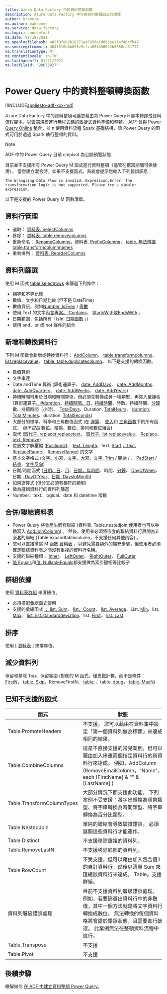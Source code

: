 ```yaml
---
title: Azure Data Factory 中的資料整頓函數
description: Azure Data Factory 中可用資料整頓函式的總覽
author: kromerm
ms.author: makromer
ms.service: data-factory
ms.topic: conceptual
ms.date: 01/19/2021
ms.openlocfilehash: a88f9fab2b10271aa7856a6d0b5ee114f46cfb49
ms.sourcegitcommit: 484f510bbb093e9cfca694b56622b5860ca317f7
ms.translationtype: MT
ms.contentlocale: zh-TW
ms.lasthandoff: 01/21/2021
ms.locfileid: "98633927"
---
```

# <a name="transformation-functions-in-power-query-for-data-wrangling"></a>Power Query 中的資料整頓轉換函數

[!INCLUDE[appliesto-adf-xxx-md](includes/appliesto-adf-xxx-md.md)]

Azure Data Factory 中的資料整頓可讓您藉由將 Power Query ```M``` 腳本轉譯成資料流程腳本，以雲端規模進行無程式碼的敏捷式資料準備和整頓。 ADF 會與 [Power Query Online](/powerquery-m/power-query-m-reference) 整合，並 ```M``` 使用資料流程 Spark 基礎結構，讓 Power Query 的函式可用於透過 Spark 執行整頓的資料。 

> [!NOTE]
> ADF 中的 Power Query 目前 cmpivot 為公開預覽狀態

目前並不支援所有 Power Query M 函式進行資料整頓（儘管在撰寫期間可供使用）。 當您建立混合時，如果不支援函式，系統會提示您輸入下列錯誤訊息：

`The Wrangling Data Flow is invalid. Expression.Error: The transformation logic is not supported. Please try a simpler expression.`

以下是支援的 Power Query M 函數清單。

## <a name="column-management"></a>資料行管理

* 選取： [資料表. SelectColumns](/powerquery-m/table-selectcolumns)
* 移除： [資料表. table.removecolumns](/powerquery-m/table-removecolumns)
* 重新命名： [RenameColumns](/powerquery-m/table-renamecolumns)，資料表. [PrefixColumns](/powerquery-m/table-prefixcolumns)， [table. 無法辨識 table.transformcolumnnames](/powerquery-m/table-transformcolumnnames)
* 重新排列： [資料表. ReorderColumns](/powerquery-m/table-reordercolumns)

## <a name="row-filtering"></a>資料列篩選

使用 M 函式 [table.selectrows](/powerquery-m/table-selectrows) 來篩選下列條件：

* 相等和不等比較
* 數值、文字和日期比較 (但不是 DateTime) 
* 數值資訊，例如[Number. IsEven](/powerquery-m/number-iseven) / [奇數](/powerquery-m/number-iseven)
* 使用 Text 的文字[內含專案。 Contains](/powerquery-m/text-contains)、 [StartsWith](/powerquery-m/text-startswith)或[EndsWith](/powerquery-m/text-endswith) 。
* 日期範圍，包括所有「IsIn' [日期函數](/powerquery-m/date-functions) 」)  
* 使用 and、or 或 not 條件的組合

## <a name="adding-and-transforming-columns"></a>新增和轉換資料行

下列 M 函數會新增或轉換資料行： [AddColumn](/powerquery-m/table-addcolumn)、 [table.transformcolumns](/powerquery-m/table-transformcolumns)、 [list.replacevalue](/powerquery-m/table-replacevalue)、 [table. table.duplicatecolumn](/powerquery-m/table-duplicatecolumn)。 以下是支援的轉換函數。

* 數值算術
* 文字串連
* Date andTime 算術 (算術運算子、 [date. AddDays](/powerquery-m/date-adddays)、 [date. AddMonths](/powerquery-m/date-addmonths)、 [date. AddQuarters](/powerquery-m/date-addquarters)、 [date. AddWeeks](/powerquery-m/date-addweeks)、 [date. AddYears](/powerquery-m/date-addyears)) 
* 持續時間可用於日期和時間算術，但必須先轉換成另一種類型，再寫入至接收 (算術運算子[、#duration](/powerquery-m/sharpduration)、[持續時間、日](/powerquery-m/duration-days)、[持續時間](/powerquery-m/duration-hours)、時數、持續時間、[分鐘](/powerquery-m/duration-minutes)數、持續時間（小時）、 [TotalDays](/powerquery-m/duration-totaldays)、Duration. [TotalHours](/powerquery-m/duration-totalhours)、 [duration. TotalMinutes](/powerquery-m/duration-totalminutes)、duration. [TotalSeconds](/powerquery-m/duration-totalseconds)) [](/powerquery-m/duration-seconds)    
* 大部分的標準、科學和三角數值函式 (在 [運算](/powerquery-m/number-functions#operations)、 [舍入](/powerquery-m/number-functions#rounding)和 [三角函數](/powerquery-m/number-functions#trigonometry)下的所有函式， *但不包括* 數位。階乘、數位、排列和數位組合) 
* 取代 ([取代子. replacer.replacetext](/powerquery-m/replacer-replacetext)、 [取代子. list.replacevalue](/powerquery-m/replacer-replacevalue)、 [Replace](/powerquery-m/text-replace)、 [text. Remove](/powerquery-m/text-remove)) 
* 位置文字解壓縮 ([PositionOf](/powerquery-m/text-positionof)、 [text. Length](/powerquery-m/text-length)、text. [Start](/powerquery-m/text-start) [、text.](/powerquery-m/text-end) [ReplaceRange](/powerquery-m/text-replacerange)、 [RemoveRange](/powerquery-m/text-removerange)) [](/powerquery-m/text-middle)的文字
* 基本文字格式 ([文字。小寫](/powerquery-m/text-lower)、[文字、大寫](/powerquery-m/text-upper)、[文字. Trim](/powerquery-m/text-trim) / [開始](/powerquery-m/text-trimstart) / [ ](/powerquery-m/text-trimend)、 [PadStart](/powerquery-m/text-padstart) / [結束](/powerquery-m/text-padend)、[文字反向](/powerquery-m/text-reverse)) 
* 日期/時間函式 ([日期、日](/powerquery-m/date-day)、[月](/powerquery-m/date-month)、[日期。年](/powerquery-m/date-year)[時間](/powerquery-m/time-hour)、時間、[分鐘](/powerquery-m/time-minute)、 [DayOfWeek](/powerquery-m/date-dayofweek)、日期[](/powerquery-m/time-second) [. DayOfYear](/powerquery-m/date-dayofyear)、[日期. DaysInMonth](/powerquery-m/date-daysinmonth)) 
* 如果運算式 (但分支必須有相符的類型) 
* 做為邏輯資料行的資料列篩選
* Number、text、logical、date 和 datetime 常數

<a name="mergingjoining-tables"></a>合併/聯結資料表
----------------------
* Power Query 將會產生嵌套聯結 (資料表. Table.nestedjoin;使用者也可以手動寫入 [AddJoinColumn](/powerquery-m/table-addjoincolumn)) 。
    然後，使用者必須將嵌套的聯結資料行展開為非嵌套的聯結 (Table.expandtablecolumn，不支援任何其他內容) 。
* 您可以直接撰寫 M 函數   [資料表](/powerquery-m/table-join) ，以避免需要額外的擴充步驟，但使用者必須確定聯結資料表之間沒有重複的資料行名稱。
* 支援的聯結種類：   [Inner](/powerquery-m/joinkind-inner)、   [LeftOuter](/powerquery-m/joinkind-leftouter)、   [RightOuter](/powerquery-m/joinkind-rightouter)、   [FullOuter](/powerquery-m/joinkind-fullouter)
* [值 Equals](/powerquery-m/value-equals)和[值. NullableEquals](/powerquery-m/value-nullableequals)都支援做為索引鍵相等比較子

## <a name="group-by"></a>群組依據

使用 [資料表群組](/powerquery-m/table-group) 來匯總值。
* 必須搭配彙總函式使用
* 支援的彙總函式   [： list. Sum](/powerquery-m/list-sum)、   [list、Count](/powerquery-m/list-count)、   [list. Average](/powerquery-m/list-average)、List.   [Min](/powerquery-m/list-min)、list.   [Max](/powerquery-m/list-max)、   [list. list.standarddeviation](/powerquery-m/list-standarddeviation)、list.   [First](/powerquery-m/list-first)、   [list. Last](/powerquery-m/list-last)

## <a name="sorting"></a>排序

使用 [ [資料表](/powerquery-m/table-sort) ] 來排序值。

## <a name="reducing-rows"></a>減少資料列

保留和移除 Top、保留範圍 (對應的 M 函式，僅支援計數，而不是條件： [FirstN](/powerquery-m/table-firstn)， [table. Skip](/powerquery-m/table-skip)，RemoveFirstN， [table.](/powerquery-m/table-range) [ ](/powerquery-m/table-removefirstn)，table. [doug](/powerquery-m/table-minn)， [table. MaxN](/powerquery-m/table-maxn)) 

## <a name="known-unsupported-functions"></a>已知不支援的函式

| 函式 | 狀態 |
| -- | -- |
| Table.PromoteHeaders | 不支援。 您可以藉由在資料集中設定「第一個資料列做為標頭」來達成相同的結果。 |
| Table.CombineColumns | 這是不直接支援的常見案例，但可以藉由加入串連兩個指定資料行的新資料行來達成。  例如，AddColumn (RemoveEmailColumn，"Name"，each [FirstName] & "" & [LastName] )  |
| Table.TransformColumnTypes | 大部分情況下都支援此功能。 下列案例不受支援：將字串轉換為貨幣類型、將字串轉換為時間類型、將字串轉換為百分比類型。 |
| Table.NestedJoin | 單純的聯結會導致驗證錯誤。 必須展開這些資料行才能運作。 |
| Table.Distinct | 不支援移除重複的資料列。 |
| Table.RemoveLastN | 不支援移除底部的資料列。 |
| Table.RowCount | 不受支援，但可以藉由加入包含值1的自訂資料行，然後以清單 Sum 來匯總該資料行來達成。 Table。支援群組。 | 
| 資料列層級錯誤處理 | 目前不支援資料列層級錯誤處理。 例如，若要篩選出資料行中的非數值，其中一個方法就是將文字資料行轉換成數位。 無法轉換的每個資料格將會處於錯誤狀態，且需要進行篩選。 此案例無法在整頓資料流程中進行。 |
| Table.Transpose | 不支援 |
| Table.Pivot | 不支援 |

## <a name="next-steps"></a>後續步驟

瞭解如何 [在 ADF 中建立資料整頓 Power Query](wrangling-tutorial.md)。
